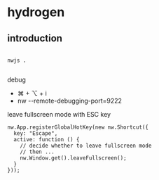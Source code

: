 # hydrogen

## introduction

```

nwjs .


```

debug

- ⌘ + ⌥ + i
- nw --remote-debugging-port=9222

leave fullscreen mode with ESC key

```
nw.App.registerGlobalHotKey(new nw.Shortcut({
  key: "Escape",
  active: function () {
    // decide whether to leave fullscreen mode
    // then ...
    nw.Window.get().leaveFullscreen();
  }
}));
```
